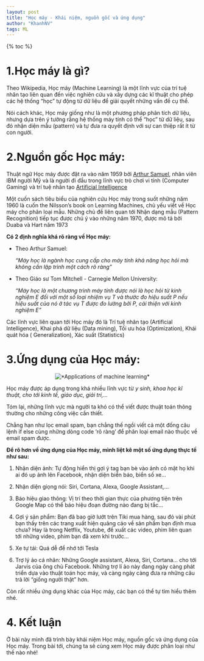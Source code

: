 ```yaml
---
layout: post
title: "Học máy - Khái niệm, nguồn gốc và ứng dụng"
author: "KhanhNV"
tags: ML
---
```



{% toc %}
# 1.Học máy là gì?

Theo Wikipedia, Học máy (Machine Learning) là một lĩnh vực của trí tuệ nhân tạo liên quan đến việc nghiên cứu và xây dựng các kĩ thuật cho phép các hệ thống “học” tự động từ dữ liệu để giải quyết những vấn đề cụ thể. 

Nói cách khác, Học máy giống như là một phương pháp phân tích dữ liệu, nhưng dựa trên ý tưởng rằng hệ thống máy tính có thể “học” từ dữ liệu, sau đó nhận diện mẫu (pattern) và tự đưa ra quyết định với sự can thiệp rất ít từ con người.

# 2.Nguồn gốc Học máy:

Thuật ngữ Học máy được đặt ra vào năm 1959 bởi [Arthur Samuel](https://en.wikipedia.org/wiki/Arthur_Samuel), nhân viên IBM người Mỹ và là người đi đầu trong lĩnh vực trò chơi vi tính (Computer Gaming) và trí tuệ nhân tạo [Artificial Intelligence](https://en.wikipedia.org/wiki/Artificial_intelligence)

Một cuốn sách tiêu biểu của nghiên cứu Học máy trong suốt những năm 1960 là cuốn the Nilsson’s book on Learning Machines, chủ yếu viết về Học máy cho phân loại mẫu. Những chủ đề liên quan tới Nhận dạng mẫu (Pattern Recognition) tiếp tục được chú ý vào những năm 1970, được mô tả bởi Duaba và Hart năm 1973

**Có 2 định nghĩa khá rõ ràng về Học máy:**

* Theo Arthur Samuel:

    *“Máy học là ngành học cung cấp cho máy tính khả năng học hỏi mà không cần lập trình một cách rõ ràng”*

* Theo Giáo sư Tom Mitchell - Carnegie Mellon University:

    *“Máy học là một chương trình máy tính được nói là học hỏi từ kinh nghiệm E đối với một số loại nhiệm vụ T và thước đo hiệu suất P nếu hiệu suất của nó ở tác vụ T  được đo lường bởi P,  cải thiện với kinh nghiệm E”*

Các lĩnh vực liên quan tới Học máy đó là Trí tuệ nhân tạo (Artificial Intelligence), Khai phá dữ liệu (Data mining), Tối ưu hóa (Optimization), Khái quát hóa ( Generalization), Xác suất (Statistics)

# 3.Ứng dụng của Học máy:

<p align="center">
  <img src="https://static.javatpoint.com/tutorial/machine-learning/images/applications-of-machine-learning.png" alt="*Applications of machine learning*"/>
</p>

Học máy được áp dụng trong khá nhiều lĩnh vực từ *y sinh, khoa học kĩ thuật, cho tới kinh tế, giáo dục, giải trí,…* 

Tóm lại, những lĩnh vực mà người ta khó có thể viết được thuật toán thông thường cho những công việc cần thiết. 

Chẳng hạn như lọc email spam, bạn chẳng thế ngồi viết cả một đống câu lệnh if else cùng những dòng code ‘rõ ràng’  để phân loại email nào thuộc về email spam được.


**Để rõ hơn về ứng dụng của Học máy, mình liệt kê một số ứng dụng thực tế như sau:**

   1. Nhận diện ảnh: Tự động hiển thị gợi ý tag bạn bè vào ảnh có mặt họ khi ai đó up ảnh lên Facebook, nhận diện biển báo, biển số xe...

   2. Nhận diện giọng nói: Siri, Cortana, Alexa, Google Assistant,…

   3. Báo hiệu giao thông: Vị trí theo thời gian thực của phương tiện trên Google Map có thể báo hiệu đoạn đường nào đang bị tắc…

   4. Gợi ý sản phẩm: Bạn đã bao giờ lướt trên Tiki mua hàng, sau đó vài phút bạn thấy trên các trang xuất hiện quảng cáo về sản phẩm bạn định mua chưa? Hay là trong Netflix, Youtube, đề xuất các video, phim liên quan tới những video, phim bạn đã xem khi trước…

   5. Xe tự tái: Quá dễ để nhớ tới Tesla

   6. Trợ lý ảo cá nhân: Những Google assistant, Alexa, Siri, Cortana… cho tới Jarvis của ông chủ Facebook. Những trợ lí ảo này đang ngày càng phát triển dựa vào thuật toán học máy, và càng ngày càng đưa ra những câu trả lời “giống người thật” hơn.


Còn rất nhiều ứng dụng khác của Học máy, các bạn có thể tự tìm hiểu thêm nhé.


# 4. Kết luận

Ở bài này mình đã trình bày khái niệm Học máy, nguồn gốc và ứng dụng của Học máy. Trong bài tới, chúng ta sẽ cùng xem Học máy được phân loại như thế nào nhé!
